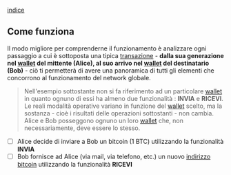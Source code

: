 [indice](README.md)
## Come funziona
Il modo migliore per comprenderne il funzionamento è analizzare ogni passaggio a cui è sottoposta una tipica [transazione](glossario.md#transazione) - __dalla sua generazione nel [wallet](glossario.md#wallet) del mittente  (Alice), al suo arrivo nel [wallet](glossario.md#wallet) del destinatario (Bob)__ - ciò ti permetterà di avere una panoramica di tutti gli elementi che concorrono al funzionamento del network globale.

> Nell'esempio sottostante non si fa riferimento ad un particolare [wallet](glossario.md#wallet) in quanto ognuno di essi ha almeno due funzionalità : __INVIA__ e __RICEVI__. Le reali modalità operative variano in funzione del [wallet](glossario.md#wallet) scelto, ma la sostanza - cioè i risultati delle operazioni sottostanti - non cambia. Alice e Bob posseggono ognuno un loro [wallet](glossario.md#wallet) che, non necessariamente, deve essere lo stesso.

- [ ] Alice decide di inviare a Bob un bitcoin (1 BTC) utilizzando la funzionalità __INVIA__
- [ ] Bob fornisce ad Alice (via mail, via telefono, etc.) un nuovo [indirizzo bitcoin](glossario.md#address) utilizzando la funzionalità __RICEVI__
